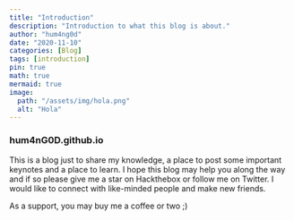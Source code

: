 ```yaml
---
title: "Introduction"
description: "Introduction to what this blog is about."
author: "hum4ng0d"
date: "2020-11-10"
categories: [Blog]
tags: [introduction]
pin: true
math: true
mermaid: true
image:
  path: "/assets/img/hola.png"
  alt: "Hola"
---
```


### hum4nG0D.github.io

This is a blog just to share my knowledge, a place to post some important keynotes and a place to learn. I hope this blog may help you along the way and if so please give me a star on Hackthebox or follow me on Twitter. I would like to connect with like-minded people and make new friends.

As a support, you may buy me a coffee or two ;)
